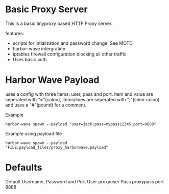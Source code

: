 Basic Proxy Server
==================
This is a basic tinyproxy based HTTP Proxy server.

features:
- scripts for intialization and password change. See MOTD
- harbor-wave intergration
- iptables firewall configuration blocking all other traffic
- Uses basic auth

Harbor Wave Payload
===================
uses a config with three items: user, pass and port. item and value are
seperated with "="(colon), items/lines are seperated with ";"(semi-colon) and
uses a "#"(pound) for a comment.

Example
```
harbor-wave spawn --payload "user=jack;pass=mypass12345;port=8888"
```

Example using payload file
```
harbor-wave spawn --payload "FILE:payload_files/proxy_harborwave.payload"
```

Defaults
========
Default Username, Password and Port
User	proxyuser
Pass	proxypass
port	8888
